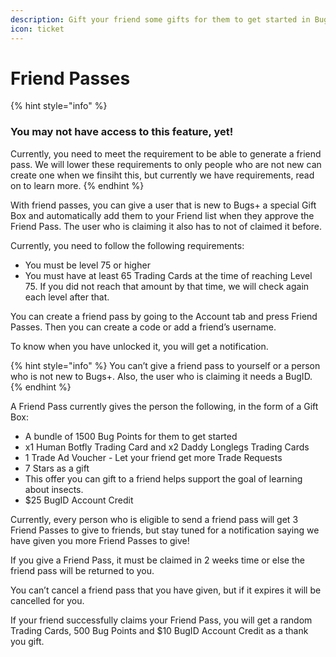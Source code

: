 ```yaml
---
description: Gift your friend some gifts for them to get started in Bugs+
icon: ticket
---
```


# Friend Passes

{% hint style="info" %}
### You may not have access to this feature, yet!

Currently, you need to meet the requirement to be able to generate a friend pass. We will lower these requirements to only people who are not new can create one when we finsiht this, but currently we have requirements, read on to learn more.
{% endhint %}

With friend passes, you can give a user that is new to Bugs+ a special Gift Box and automatically add them to your Friend list when they approve the Friend Pass. The user who is claiming it also has to not of claimed it before.

Currently, you need to follow the following requirements:

* You must be level 75 or higher
* You must have at least 65 Trading Cards at the time of reaching Level 75. If you did not reach that amount by that time, we will check again each level after that.

You can create a friend pass by going to the Account tab and press Friend Passes. Then you can create a code or add a friend’s username.

To know when you have unlocked it, you will get a notification.

{% hint style="info" %}
You can’t give a friend pass to yourself or a person who is not new to Bugs+. Also, the user who is claiming it needs a BugID.
{% endhint %}

A Friend Pass currently gives the person the following, in the form of a Gift Box:

* A bundle of 1500 Bug Points for them to get started
* x1 Human Botfly Trading Card and x2 Daddy Longlegs Trading Cards
* 1 Trade Ad Voucher - Let your friend get more Trade Requests
* 7 Stars as a gift
* This offer you can gift to a friend helps support the goal of learning about insects.
* $25 BugID Account Credit

Currently, every person who is eligible to send a friend pass will get 3 Friend Passes to give to friends, but stay tuned for a notification saying we have given you more Friend Passes to give!

If you give a Friend Pass, it must be claimed in 2 weeks time or else the friend pass will be returned to you.

You can’t cancel a friend pass that you have given, but if it expires it will be cancelled for you.

If your friend successfully claims your Friend Pass, you will get a random Trading Cards, 500 Bug Points and $10 BugID Account Credit as a thank you gift.
